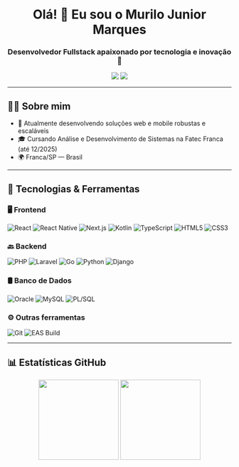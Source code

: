 <h1 align="center">Olá! 👋 Eu sou o Murilo Junior Marques</h1>
<h3 align="center">Desenvolvedor Fullstack apaixonado por tecnologia e inovação 🚀</h3>

<p align="center">
  <a href="mailto:muriloj2702@gmail.com"><img src="https://img.shields.io/badge/Email-muriloj2702@gmail.com-red?style=for-the-badge&logo=gmail&logoColor=white" /></a>
  <a href="https://www.linkedin.com/in/murilojrmarques" target="_blank"><img src="https://img.shields.io/badge/LinkedIn-Murilo%20Junior%20Marques-blue?style=for-the-badge&logo=linkedin&logoColor=white" /></a>
</p>

---

## 👨‍💻 Sobre mim

- 💼 Atualmente desenvolvendo soluções web e mobile robustas e escaláveis  
- 🎓 Cursando Análise e Desenvolvimento de Sistemas na Fatec Franca (até 12/2025)  
- 🌍 Franca/SP — Brasil  

---

## 🚀 Tecnologias & Ferramentas

### 🖥️ Frontend
![React](https://img.shields.io/badge/-React-20232A?style=for-the-badge&logo=react)
![React Native](https://img.shields.io/badge/-React%20Native-20232A?style=for-the-badge&logo=react)
![Next.js](https://img.shields.io/badge/-Next.js-000000?style=for-the-badge&logo=next.js)
![Kotlin](https://img.shields.io/badge/-Kotlin-0095D5?style=for-the-badge&logo=kotlin&logoColor=white)
![TypeScript](https://img.shields.io/badge/-TypeScript-3178C6?style=for-the-badge&logo=typescript)
![HTML5](https://img.shields.io/badge/-HTML5-E34F26?style=for-the-badge&logo=html5&logoColor=white)
![CSS3](https://img.shields.io/badge/-CSS3-1572B6?style=for-the-badge&logo=css3)

### 🔙 Backend
![PHP](https://img.shields.io/badge/-PHP-777BB4?style=for-the-badge&logo=php&logoColor=white)
![Laravel](https://img.shields.io/badge/-Laravel-FF2D20?style=for-the-badge&logo=laravel&logoColor=white)
![Go](https://img.shields.io/badge/-Go-00ADD8?style=for-the-badge&logo=go&logoColor=white)
![Python](https://img.shields.io/badge/-Python-3776AB?style=for-the-badge&logo=python&logoColor=white)
![Django](https://img.shields.io/badge/-Django-092E20?style=for-the-badge&logo=django&logoColor=white)

### 🛢️ Banco de Dados
![Oracle](https://img.shields.io/badge/-Oracle-F80000?style=for-the-badge&logo=oracle&logoColor=white)
![MySQL](https://img.shields.io/badge/-MySQL-4479A1?style=for-the-badge&logo=mysql&logoColor=white)
![PL/SQL](https://img.shields.io/badge/-PL/SQL-336791?style=for-the-badge)

### ⚙️ Outras ferramentas
![Git](https://img.shields.io/badge/-Git-F05032?style=for-the-badge&logo=git&logoColor=white)
![EAS Build](https://img.shields.io/badge/-EAS_Build-000000?style=for-the-badge)

---

## 📊 Estatísticas GitHub

<p align="center">
  <img height="180em" src="https://github-readme-stats.vercel.app/api?username=MuriloJrMarques&show_icons=true&theme=dracula&hide_border=false&count_private=true" />
  <img height="180em" src="https://github-readme-stats.vercel.app/api/top-langs/?username=MuriloJrMarques&layout=compact&langs_count=7&theme=dracula&hide_border=false" />
</p>
